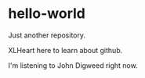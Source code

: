 # hello-world
Just another repository.

XLHeart here to learn about github. 

I'm listening to John Digweed right now.
